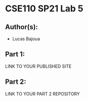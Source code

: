 # CSE110 SP21 Lab 5

## Author(s):
- Lucas Bajoua

## Part 1:

LINK TO YOUR PUBLISHED SITE

## Part 2:

LINK TO YOUR PART 2 REPOSITORY